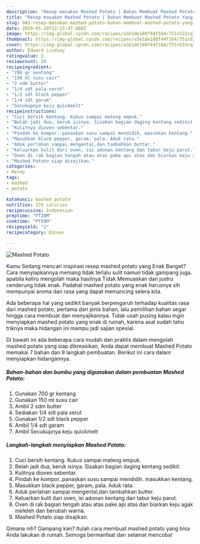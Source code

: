 ```yaml
---
description: "Resep masakan Mashed Potato | Bahan Membuat Mashed Potato Yang Enak Dan Mudah"
title: "Resep masakan Mashed Potato | Bahan Membuat Mashed Potato Yang Enak Dan Mudah"
slug: 945-resep-masakan-mashed-potato-bahan-membuat-mashed-potato-yang-enak-dan-mudah
date: 2020-05-20T12:13:47.868Z
image: https://img-global.cpcdn.com/recipes/a3e1de188f44f184/751x532cq70/mashed-potato-foto-resep-utama.jpg
thumbnail: https://img-global.cpcdn.com/recipes/a3e1de188f44f184/751x532cq70/mashed-potato-foto-resep-utama.jpg
cover: https://img-global.cpcdn.com/recipes/a3e1de188f44f184/751x532cq70/mashed-potato-foto-resep-utama.jpg
author: Edward Lindsey
ratingvalue: 3
reviewcount: 10
recipeingredient:
- "700 gr kentang"
- "150 ml susu cair"
- "2 sdm butter"
- "1/4 sdt pala serut"
- "1/2 sdt black pepper"
- "1/4 sdt garam"
- "Secukupnya keju quickmelt"
recipeinstructions:
- "Cuci bersih kentang. Kukus sampai mateng empuk."
- "Belah jadi dua, keruk isinya. Sisakan bagian daging kentang sedikit."
- "Kulitnya dioven sebentar."
- "Pindah ke kompor..panaskan susu sampai mendidih. masukkan kentang."
- "Masukkan black pepper, garam, pala. Aduk rata."
- "Aduk perlahan sampai mengental,dan tambahkan butter."
- "Keluarkan kulit dari oven, isi adonan kentang dan tabur keju parut."
- "Oven di rak bagian tengah atau atas pake api atas dan biarkan keju agak meleleh dan berubah warna."
- "Mashed Potato siap disajikan."
categories:
- Resep
tags:
- mashed
- potato

katakunci: mashed potato 
nutrition: 276 calories
recipecuisine: Indonesian
preptime: "PT28M"
cooktime: "PT59M"
recipeyield: "2"
recipecategory: Dinner

---
```



![Mashed Potato](https://img-global.cpcdn.com/recipes/a3e1de188f44f184/751x532cq70/mashed-potato-foto-resep-utama.jpg)

Kamu Sedang mencari inspirasi resep mashed potato yang Enak Banget? Cara menyiapkannya memang tidak terlalu sulit namun tidak gampang juga. apabila keliru mengolah maka hasilnya Tidak Memuaskan dan justru cenderung tidak enak. Padahal mashed potato yang enak harusnya sih mempunyai aroma dan rasa yang dapat memancing selera kita.



Ada beberapa hal yang sedikit banyak berpengaruh terhadap kualitas rasa dari mashed potato, pertama dari jenis bahan, lalu pemilihan bahan segar hingga cara membuat dan menyajikannya. Tidak usah pusing kalau ingin menyiapkan mashed potato yang enak di rumah, karena asal sudah tahu triknya maka hidangan ini mampu jadi sajian spesial.


Di bawah ini ada beberapa cara mudah dan praktis dalam mengolah mashed potato yang siap dikreasikan. Anda dapat membuat Mashed Potato memakai 7 bahan dan 9 langkah pembuatan. Berikut ini cara dalam menyiapkan hidangannya.

<!--inarticleads1-->

##### Bahan-bahan dan bumbu yang digunakan dalam pembuatan Mashed Potato:

1. Gunakan 700 gr kentang
1. Gunakan 150 ml susu cair
1. Ambil 2 sdm butter
1. Sediakan 1/4 sdt pala serut
1. Gunakan 1/2 sdt black pepper
1. Ambil 1/4 sdt garam
1. Ambil Secukupnya keju quickmelt




<!--inarticleads2-->

##### Langkah-langkah menyiapkan Mashed Potato:

1. Cuci bersih kentang. Kukus sampai mateng empuk.
1. Belah jadi dua, keruk isinya. Sisakan bagian daging kentang sedikit.
1. Kulitnya dioven sebentar.
1. Pindah ke kompor..panaskan susu sampai mendidih. masukkan kentang.
1. Masukkan black pepper, garam, pala. Aduk rata.
1. Aduk perlahan sampai mengental,dan tambahkan butter.
1. Keluarkan kulit dari oven, isi adonan kentang dan tabur keju parut.
1. Oven di rak bagian tengah atau atas pake api atas dan biarkan keju agak meleleh dan berubah warna.
1. Mashed Potato siap disajikan.




Gimana nih? Gampang kan? Itulah cara membuat mashed potato yang bisa Anda lakukan di rumah. Semoga bermanfaat dan selamat mencoba!
